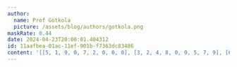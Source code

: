 ```yaml
---
author:
  name: Prof Gotkola
  picture: /assets/blog/authors/gotkola.png
maskRate: 0.44
date: 2024-04-23T20:00:01.404312
id: 11aafbea-01ac-11ef-901b-f7363dc83486
content: '[[5, 1, 9, 0, 7, 2, 0, 0, 0], [3, 2, 4, 8, 0, 0, 5, 7, 9], [6, 0, 8, 0, 0, 0, 4, 2, 0], [7, 6, 0, 9, 0, 8, 3, 0, 5], [0, 4, 5, 0, 1, 6, 0, 9, 2], [9, 0, 0, 2, 0, 0, 6, 8, 0], [0, 0, 3, 0, 2, 4, 0, 5, 0], [0, 5, 0, 0, 0, 9, 1, 4, 0], [4, 9, 0, 1, 8, 0, 2, 6, 0]]'
---
```

